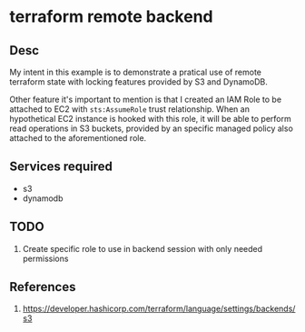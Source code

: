 # terraform remote backend

## Desc

My intent in this example is to demonstrate a pratical use of remote terraform state with locking features provided by S3 and DynamoDB. 

Other feature it's important to mention is that I created an IAM Role to be attached to EC2 with `sts:AssumeRole` trust relationship. When an hypothetical EC2 instance is hooked with this role, it will be able to perform read operations in S3 buckets, provided by an specific managed policy also attached to the aforementioned role.

## Services required
- s3
- dynamodb


## TODO
1. Create specific role to use in backend session with only needed permissions


## References
1. https://developer.hashicorp.com/terraform/language/settings/backends/s3

